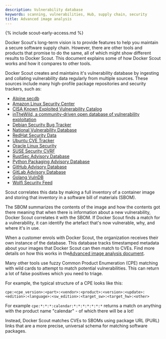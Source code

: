 ```yaml
---
description: Vulnerability database
keywords: scanning, vulnerabilities, Hub, supply chain, security
title: Advanced image analysis
---
```


{% include scout-early-access.md %}

Docker Scout's long-term vision is to provide features to help you maintain a
secure software supply chain. However, there are other tools and products that
promise to do the same, all of which might show different results to Docker
Scout. This document explains some of how Docker Scout works and how it compares to other tools.

Docker Scout creates and maintains it's vulnerability database by ingesting and collating vulnerability data regularly from multiple sources. These sources include many high-profile package repositories and security trackers, such as:

- [Alpine secdb](https://secdb.alpinelinux.org/)
- [Amazon Linux Security Center](https://alas.aws.amazon.com/)
- [CISA Known Exploited Vulnerability Catalog](https://www.cisa.gov/known-exploited-vulnerabilities-catalog)
- [inTheWild, a community-driven open database of vulnerability exploitation](https://github.com/gmatuz/inthewilddb)
- [Debian Security Bug Tracker](https://security-tracker.debian.org/tracker/)
- [National Vulnerability Database](https://nvd.nist.gov/)
- [RedHat Security Data](https://www.redhat.com/security/data/metrics/)
- [Ubuntu CVE Tracker](https://people.canonical.com/~ubuntu-security/cve/)
- [Oracle Linux Security](https://linux.oracle.com/security/)
- [SUSE Security CVRF](http://ftp.suse.com/pub/projects/security/cvrf/)
- [RustSec Advisory Database](https://github.com/rustsec/advisory-db)
- [Python Packaging Advisory Database](https://github.com/pypa/advisory-database)
- [GitHub Advisory Database](https://github.com/advisories/)
- [GitLab Advisory Database](https://gitlab.com/gitlab-org/advisories-community/)
- [Golang VulnDB](https://github.com/golang/vulndb)
- [Wolfi Security Feed](https://packages.wolfi.dev/os/security.json)

Scout correlates this data by making a full inventory of a container image and
storing that inventory in a software bill of materials (SBOM).

The SBOM summarizes the contents of the image and how the contents got there
meaning that when there is information about a new vulnerability, Docker Scout
correlates it with the SBOM. If Docker Scout finds a match for a vulnerability,
it can identify the artefact that's now vulnerable, why, and where it's in use.

When a customer enrols with Docker Scout, the organization receives their own instance of the database. This database tracks timestamped metadata about your images that Docker Scout can then match to CVEs. Find more details on how this works in the[Advanced image analysis document](./advanced-image-analysis.md).

Many other tools use fuzzy Common Product Enumeration (CPE) matching with wild cards to attempt to match potential vulnerabilities. This can return a lot of false positives which you need to triage.

For example, the typical structure of a CPE looks like this:

```
cpe:<cpe_version>:<part>:<vendor>:<product>:<version>:<update>:<edition>:<language>:<sw_edition>:<target_sw>:<target_hw>:<other>
```

For example `cpe:*:*:*:calendar:*:*:*:*:*:*:*` returns a match on anything with the product name "calendar" - of which there will be a lot!

Instead, Docker Scout matches CVEs to SBOMs using package URL (PURL) links that are a more precise, universal schema for matching software packages.